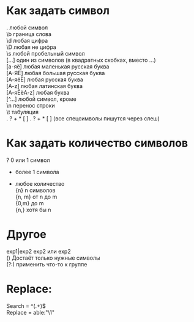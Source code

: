 # Как задать символ  
.	любой символ  
\b	граница слова  
\d	любая цифра  
\D	любая не цифра  
\s	любой пробельный символ  
[...]	один из символов (в квадратных скобках, вместо ...)  
[а-яё]	любая маленькая русская буква  
[А-ЯЁ]	любая большая русская буква  
[А-яёЁ]	любая русская буква  
[A-z]	любая латинская буква  
[А-яЁёA-z]	любая буква  
[^...]	любой символ, кроме  
\n	перенос строки  
\t	табуляция  
\. \? \+ \* \[ \]	. ? + * [ ] (все спецсимволы пишутся через слеш)  

# Как задать количество символов  
?	0 или 1 символ  
+	более 1 символа  
*	любое количество  
{n}	n символов  
{n, m}	от n до m  
{0,m}	до m  
{n,}	хотя бы n  

# Другое  
exp1|exp2	exp2 или exp2  
()	Достаёт только нужные символы  
(?:)	применить что-то к группе  

# Replace:  
Search = ^(.+)$  
Replace = able:"\1"  
